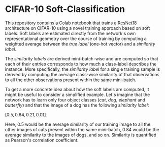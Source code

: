 # CIFAR-10 Soft-Classification
 This repository contains a Colab notebook that trains a [ResNet18](https://arxiv.org/abs/1512.03385) architecture on CIFAR-10 using a novel training approach based on soft labels. Soft labels are estimated directly from the network's own representational geometry over the course of training by computing a weighted average between the _true label_ (one-hot vector) and a _similarity label_.

The _similarity labels_ are derived mini-batch-wise and are computed so that each of their entries corresponds to how much a class-label describes the instance. More specifically, the _similarity label_ for a single training sample is derived by computing the average class-wise similarity of that observations to all the other observations present within the same mini-batch. 

To get a more concrete idea about how the soft labels are computed, it might be useful to consider a simplified example. Let's imagine that the network has to learn only four object classes (_cat_, _dog_, _elephant_ and _butterfly_) and that the image of a dog has the following _similarity label_:

$[0.5, 0.84, 0.21, 0.01]$

Here, $0.5$ would be the average similarity of our training image to all the other images of cats present within the same mini-batch, $0.84$ would be the average similarity to the images of dogs, and so on. Similarity is quantified as Pearson's correlation coefficient. 
